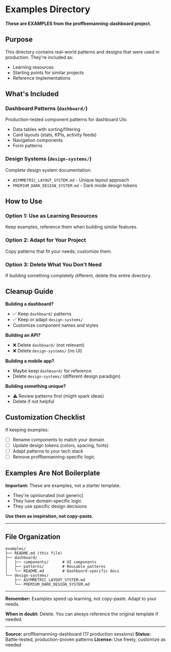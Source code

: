 # Examples Directory

**These are EXAMPLES from the proffbemanning-dashboard project.**

## Purpose

This directory contains real-world patterns and designs that were used in production. They're included as:
- Learning resources
- Starting points for similar projects
- Reference implementations

## What's Included

### Dashboard Patterns (`dashboard/`)
Production-tested component patterns for dashboard UIs:
- Data tables with sorting/filtering
- Card layouts (stats, KPIs, activity feeds)
- Navigation components
- Form patterns

### Design Systems (`design-systems/`)
Complete design system documentation:
- `ASYMMETRIC_LAYOUT_SYSTEM.md` - Unique layout approach
- `PREMIUM_DARK_DESIGN_SYSTEM.md` - Dark mode design tokens

## How to Use

### Option 1: Use as Learning Resources
Keep examples, reference them when building similar features.

### Option 2: Adapt for Your Project
Copy patterns that fit your needs, customize them.

### Option 3: Delete What You Don't Need
If building something completely different, delete this entire directory.

## Cleanup Guide

**Building a dashboard?**
- ✅ Keep `dashboard/` patterns
- ✅ Keep or adapt `design-systems/`
- Customize component names and styles

**Building an API?**
- ❌ Delete `dashboard/` (not relevant)
- ❌ Delete `design-systems/` (no UI)

**Building a mobile app?**
- Maybe keep `dashboard/` for reference
- Delete `design-systems/` (different design paradigm)

**Building something unique?**
- ⚠️  Review patterns first (might spark ideas)
- Delete if not helpful

## Customization Checklist

If keeping examples:
- [ ] Rename components to match your domain
- [ ] Update design tokens (colors, spacing, fonts)
- [ ] Adapt patterns to your tech stack
- [ ] Remove proffbemanning-specific logic

## Examples Are Not Boilerplate

**Important:** These are examples, not a starter template.

- They're opinionated (not generic)
- They have domain-specific logic
- They use specific design decisions

**Use them as inspiration, not copy-paste.**

---

## File Organization

```
examples/
├── README.md (this file)
├── dashboard/
│   ├── components/      # UI components
│   ├── patterns/        # Reusable patterns
│   └── README.md        # Dashboard-specific docs
└── design-systems/
    ├── ASYMMETRIC_LAYOUT_SYSTEM.md
    └── PREMIUM_DARK_DESIGN_SYSTEM.md
```

---

**Remember:** Examples speed up learning, not copy-paste. Adapt to your needs.

**When in doubt:** Delete. You can always reference the original template if needed.

---

**Source:** proffbemanning-dashboard (17 production sessions)
**Status:** Battle-tested, production-proven patterns
**License:** Use freely, customize as needed
